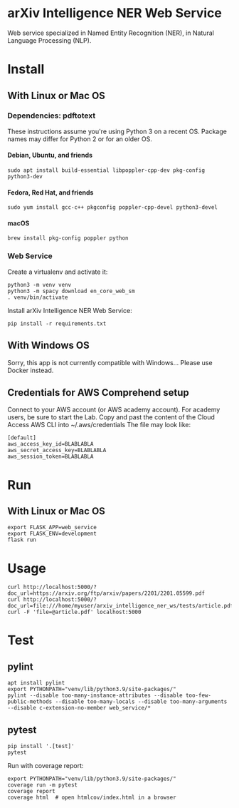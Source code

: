 # arXiv Intelligence NER Web Service

Web service specialized in Named Entity Recognition (NER), in Natural Language Processing (NLP).

# Install

## With Linux or Mac OS

### Dependencies: pdftotext

These instructions assume you're using Python 3 on a recent OS. Package names may differ for Python 2 or for an older OS.

#### Debian, Ubuntu, and friends

    sudo apt install build-essential libpoppler-cpp-dev pkg-config python3-dev

#### Fedora, Red Hat, and friends

    sudo yum install gcc-c++ pkgconfig poppler-cpp-devel python3-devel

#### macOS
    
    brew install pkg-config poppler python

### Web Service

Create a virtualenv and activate it:

    python3 -m venv venv
    python3 -m spacy download en_core_web_sm
    . venv/bin/activate

Install arXiv Intelligence NER Web Service:

    pip install -r requirements.txt

## With Windows OS

Sorry, this app is not currently compatible with Windows... Please use Docker instead.

## Credentials for AWS Comprehend setup

Connect to your AWS account (or AWS academy account).
For academy users, be sure to start the Lab.
Copy and past the content of the Cloud Access AWS CLI into ~/.aws/credentials
The file may look like:

    [default]
    aws_access_key_id=BLABLABLA
    aws_secret_access_key=BLABLABLA
    aws_session_token=BLABLABLA

# Run

## With Linux or Mac OS

    export FLASK_APP=web_service
    export FLASK_ENV=development
    flask run

# Usage

    curl http://localhost:5000/?doc_url=https://arxiv.org/ftp/arxiv/papers/2201/2201.05599.pdf
    curl http://localhost:5000/?doc_url=file:///home/myuser/arxiv_intelligence_ner_ws/tests/article.pdf
    curl -F 'file=@article.pdf' localhost:5000

# Test

## pylint

    apt install pylint
    export PYTHONPATH="venv/lib/python3.9/site-packages/"
    pylint --disable too-many-instance-attributes --disable too-few-public-methods --disable too-many-locals --disable too-many-arguments --disable c-extension-no-member web_service/*

## pytest

    pip install '.[test]'
    pytest

Run with coverage report:

    export PYTHONPATH="venv/lib/python3.9/site-packages/"
    coverage run -m pytest
    coverage report
    coverage html  # open htmlcov/index.html in a browser
